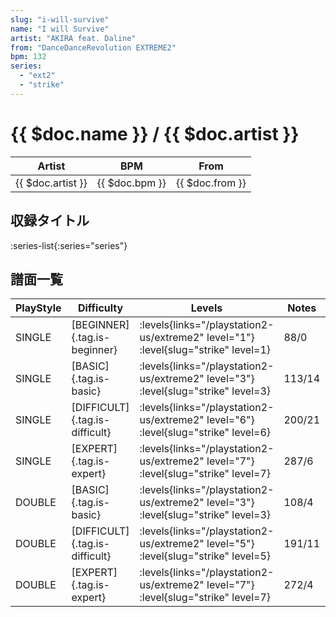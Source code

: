 ```yaml
---
slug: "i-will-survive"
name: "I will Survive"
artist: "AKIRA feat. Daline"
from: "DanceDanceRevolution EXTREME2"
bpm: 132
series:
  - "ext2"
  - "strike"
---
```


# {{ $doc.name }} / {{ $doc.artist }}

|Artist|BPM|From|
|------|---|----|
|{{ $doc.artist }}|{{ $doc.bpm }}|{{ $doc.from }}|

## 収録タイトル

:series-list{:series="series"}

## 譜面一覧

|PlayStyle|Difficulty|Levels|Notes|Movie|
|---------|----------|------|-----|-----|
|SINGLE|[BEGINNER]{.tag.is-beginner}| :levels{links="/playstation2-us/extreme2" level="1"} :level{slug="strike" level=1}|88/0||
|SINGLE|[BASIC]{.tag.is-basic}| :levels{links="/playstation2-us/extreme2" level="3"} :level{slug="strike" level=3}|113/14||
|SINGLE|[DIFFICULT]{.tag.is-difficult}| :levels{links="/playstation2-us/extreme2" level="6"} :level{slug="strike" level=6}|200/21||
|SINGLE|[EXPERT]{.tag.is-expert}| :levels{links="/playstation2-us/extreme2" level="7"} :level{slug="strike" level=7}|287/6||
|DOUBLE|[BASIC]{.tag.is-basic}| :levels{links="/playstation2-us/extreme2" level="3"} :level{slug="strike" level=3}|108/4||
|DOUBLE|[DIFFICULT]{.tag.is-difficult}| :levels{links="/playstation2-us/extreme2" level="5"} :level{slug="strike" level=5}|191/11||
|DOUBLE|[EXPERT]{.tag.is-expert}| :levels{links="/playstation2-us/extreme2" level="7"} :level{slug="strike" level=7}|272/4||
